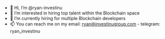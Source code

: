 - 👋 Hi, I’m @ryan-investinu
- 👀 I’m interested in hiring top talent within the Blockchain space
- 🌱 I’m currently hiring for multiple Blockchain developers
- 📫 You can reach me on my email: ryan@investinugroup.com - telegram: ryan_investinu

<!---
ryan-investinu/ryan-investinu is a ✨ special ✨ repository because its `README.md` (this file) appears on your GitHub profile.
You can click the Preview link to take a look at your changes.
--->
